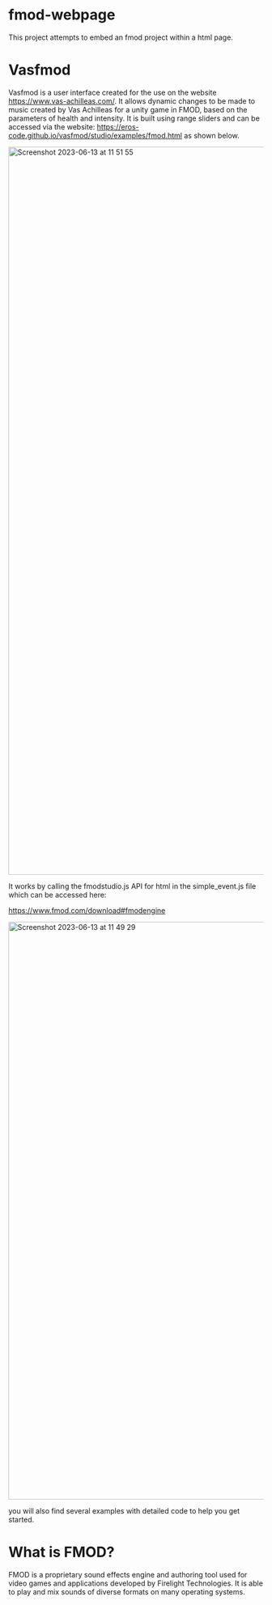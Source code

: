# fmod-webpage
This project attempts to embed an fmod project within a html page.

# Vasfmod

Vasfmod is a user interface created for the use on the website https://www.vas-achilleas.com/. It allows dynamic changes to be made to music created by Vas Achilleas for a unity game in FMOD, based on the parameters of health and intensity. It is built using range sliders and can be accessed via the website: https://eros-code.github.io/vasfmod/studio/examples/fmod.html as shown below.

<img width="1439" alt="Screenshot 2023-06-13 at 11 51 55" src="https://github.com/Eros-code/vasfmod/assets/67373491/f262d34d-3d02-466d-b239-2679bff28f8e">


It works by calling the fmodstudio.js API for html in the simple_event.js file  which can be accessed here: 

https://www.fmod.com/download#fmodengine

<img width="1142" alt="Screenshot 2023-06-13 at 11 49 29" src="https://github.com/Eros-code/vasfmod/assets/67373491/5a2b6867-c347-499b-aab5-7c8bd104aa89">

you will also find several examples with detailed code to help you get started.

# What is FMOD?
FMOD is a proprietary sound effects engine and authoring tool used for video games and applications developed by Firelight Technologies. It is able to play and mix sounds of diverse formats on many operating systems.

